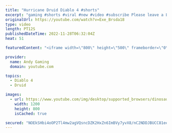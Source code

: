 ```yaml
---
title: "Hurricane Druid Diablo 4 #shorts"
excerpt: "gaming #shorts #viral #new #video #subscribe Please leave a Like & Subscribe, it helps the channel grow!"
originalUrl: https://youtube.com/watch?v=Exe_Brsda18
type: video
length: PT12S
publishedDateTime: 2022-11-28T06:32:04Z
heat: 51

featuredContent: "<iframe width=\"800\" height=\"500\" frameborder=\"0\" src=\"https://www.youtube.com/embed/Exe_Brsda18\" allow=\"accelerometer; autoplay; encrypted-media; gyroscope; picture-in-picture\" allowfullscreen></iframe>"

provider:
  name: Andy Gaming
  domain: youtube.com

topics:
  - Diablo 4
  - Druid

images:
  - url: https://www.youtube.com/img/desktop/supported_browsers/dinosaur.png
    width: 1200
    height: 800
    isCached: true

secured: "NOEkSHbi4oOP2Tl4mw2agVQsncDZK2HxZn6ImBVy7yvX8/nC2NDDJBUCC81eeXCX4HWPDCf8N3FJK4BKKWD+Kv4QJP10u+9el76q9COCmiIq7g+UKioFx8LBcHrQ7L1Y260djHGHyI8YZ2TMEU6XAzTGSN16QqenFFEr37BUj3DaOVQEMCusu9fptWYfL7arvVNz271XRuF+qPb/Oq5GQ2QXXV1naeZoWZAmsYQBs9tF2a32lml4FGeWf5DH8v1KftcBSQ9m8hEsPwza2C6rNY2iVmHP/ZvQ0RKwEcArCwAb497CdGltLVK7M6dD/JDuvsGQ7y3AeJrk3EhHijD73No3N58K0/rDDB64jLo3zTLWnsPDqZzSsSnzKLUc/12pC4ZMIIQoeWsMdAR76Ju1aZeQAfezmal8ft1KFpdQgp0=;/NaVkE0qO51B7soc5JwSBw=="
---
```


